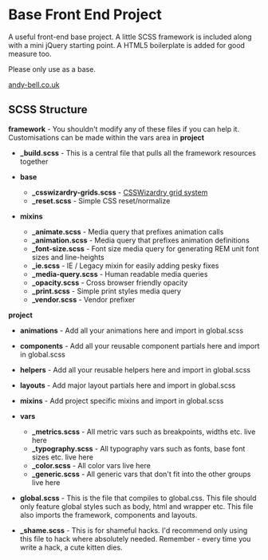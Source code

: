 Base Front End Project
======================

A useful front-end base project. A little SCSS framework is included along with a mini jQuery starting point. A HTML5 boilerplate is added for good measure too.

Please only use as a base. 

[andy-bell.co.uk](http://andy-bell.co.uk)

SCSS Structure
--------------


**framework** - You shouldn't modify any of these files if you can help it. Customisations can be made within the vars area in **project**

- **_build.scss** - This is a central file that pulls all the framework resources together

- **base** 
	- **_csswizardry-grids.scss** - [CSSWizardry grid system](https://github.com/csswizardry/csswizardry-grids)
	- **_reset.scss** - Simple CSS reset/normalize

- **mixins**
	- **_animate.scss** - Media query that prefixes animation calls
	- **_animation.scss** - Media query that prefixes animation definitions
	- **_font-size.scss** - Font size media query for generating REM unit font sizes and line-heights
	- **_ie.scss** - IE / Legacy mixin for easily adding pesky fixes
	- **_media-query.scss** - Human readable media queries
	- **_opacity.scss** - Cross browser friendly opacity
	- **_print.scss** - Simple print styles media query
	- **_vendor.scss** - Vendor prefixer
	

**project**

- **animations** - Add all your animations here and import in global.scss
	
- **components** - Add all your reusable component partials here and import in global.scss

- **helpers** - Add all your reusable helpers here and import in global.scss

- **layouts** - Add major layout partials here and import in global.scss

- **mixins** - Add project specific mixins and import in global.scss

- **vars** 
	- **_metrics.scss** - All metric vars such as breakpoints, widths etc. live here
	- **_typography.scss** - All typography vars such as fonts, base font sizes etc. live here
	- **_color.scss** - All color vars live here
	- **_generic.scss** - All generic vars that don't fit into the other groups live here
	
- **global.scss** - This is the file that compiles to global.css. This file should only feature global styles such as body, html and wrapper etc. This file also imports the framework, components and layouts.

- **_shame.scss** - This is for shameful hacks. I'd recommend only using this file to hack where absolutely needed. Remember - every time you write a hack, a cute kitten dies.